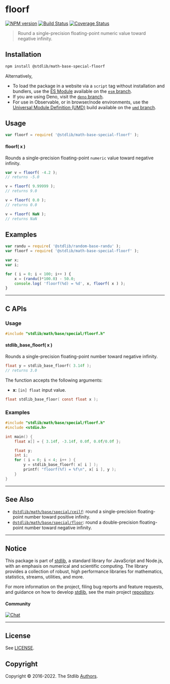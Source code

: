 <!--

@license Apache-2.0

Copyright (c) 2020 The Stdlib Authors.

Licensed under the Apache License, Version 2.0 (the "License");
you may not use this file except in compliance with the License.
You may obtain a copy of the License at

   http://www.apache.org/licenses/LICENSE-2.0

Unless required by applicable law or agreed to in writing, software
distributed under the License is distributed on an "AS IS" BASIS,
WITHOUT WARRANTIES OR CONDITIONS OF ANY KIND, either express or implied.
See the License for the specific language governing permissions and
limitations under the License.

-->

# floorf

[![NPM version][npm-image]][npm-url] [![Build Status][test-image]][test-url] [![Coverage Status][coverage-image]][coverage-url] <!-- [![dependencies][dependencies-image]][dependencies-url] -->

> Round a single-precision floating-point numeric value toward negative infinity.

<section class="installation">

## Installation

```bash
npm install @stdlib/math-base-special-floorf
```

Alternatively,

-   To load the package in a website via a `script` tag without installation and bundlers, use the [ES Module][es-module] available on the [`esm` branch][esm-url].
-   If you are using Deno, visit the [`deno` branch][deno-url].
-   For use in Observable, or in browser/node environments, use the [Universal Module Definition (UMD)][umd] build available on the [`umd` branch][umd-url].

</section>

<section class="usage">

## Usage

```javascript
var floorf = require( '@stdlib/math-base-special-floorf' );
```

#### floorf( x )

Rounds a single-precision floating-point `numeric` value toward negative infinity.

```javascript
var v = floorf( -4.2 );
// returns -5.0

v = floorf( 9.99999 );
// returns 9.0

v = floorf( 0.0 );
// returns 0.0

v = floorf( NaN );
// returns NaN
```

</section>

<!-- /.usage -->

<section class="examples">

## Examples

<!-- eslint no-undef: "error" -->

```javascript
var randu = require( '@stdlib/random-base-randu' );
var floorf = require( '@stdlib/math-base-special-floorf' );

var x;
var i;

for ( i = 0; i < 100; i++ ) {
    x = (randu()*100.0) - 50.0;
    console.log( 'floorf(%d) = %d', x, floorf( x ) );
}
```

</section>

<!-- /.examples -->

<!-- C interface documentation. -->

* * *

<section class="c">

## C APIs

<!-- Section to include introductory text. Make sure to keep an empty line after the intro `section` element and another before the `/section` close. -->

<section class="intro">

</section>

<!-- /.intro -->

<!-- C usage documentation. -->

<section class="usage">

### Usage

```c
#include "stdlib/math/base/special/floorf.h"
```

#### stdlib_base_floorf( x )

Rounds a single-precision floating-point number toward negative infinity.

```c
float y = stdlib_base_floorf( 3.14f );
// returns 3.0
```

The function accepts the following arguments:

-   **x**: `[in] float` input value.

```c
float stdlib_base_floor( const float x );
```

</section>

<!-- /.usage -->

<!-- C API usage notes. Make sure to keep an empty line after the `section` element and another before the `/section` close. -->

<section class="notes">

</section>

<!-- /.notes -->

<!-- C API usage examples. -->

<section class="examples">

### Examples

```c
#include "stdlib/math/base/special/floorf.h"
#include <stdio.h>

int main() {
    float x[] = { 3.14f, -3.14f, 0.0f, 0.0f/0.0f };

    float y;
    int i;
    for ( i = 0; i < 4; i++ ) {
        y = stdlib_base_floorf( x[ i ] );
        printf( "floorf(%f) = %f\n", x[ i ], y );
    }
}
```

</section>

<!-- /.examples -->

</section>

<!-- /.c -->

<!-- Section for related `stdlib` packages. Do not manually edit this section, as it is automatically populated. -->

<section class="related">

* * *

## See Also

-   <span class="package-name">[`@stdlib/math/base/special/ceilf`][@stdlib/math/base/special/ceilf]</span><span class="delimiter">: </span><span class="description">round a single-precision floating-point number toward positive infinity.</span>
-   <span class="package-name">[`@stdlib/math/base/special/floor`][@stdlib/math/base/special/floor]</span><span class="delimiter">: </span><span class="description">round a double-precision floating-point number toward negative infinity.</span>

</section>

<!-- /.related -->

<!-- Section for all links. Make sure to keep an empty line after the `section` element and another before the `/section` close. -->


<section class="main-repo" >

* * *

## Notice

This package is part of [stdlib][stdlib], a standard library for JavaScript and Node.js, with an emphasis on numerical and scientific computing. The library provides a collection of robust, high performance libraries for mathematics, statistics, streams, utilities, and more.

For more information on the project, filing bug reports and feature requests, and guidance on how to develop [stdlib][stdlib], see the main project [repository][stdlib].

#### Community

[![Chat][chat-image]][chat-url]

---

## License

See [LICENSE][stdlib-license].


## Copyright

Copyright &copy; 2016-2022. The Stdlib [Authors][stdlib-authors].

</section>

<!-- /.stdlib -->

<!-- Section for all links. Make sure to keep an empty line after the `section` element and another before the `/section` close. -->

<section class="links">

[npm-image]: http://img.shields.io/npm/v/@stdlib/math-base-special-floorf.svg
[npm-url]: https://npmjs.org/package/@stdlib/math-base-special-floorf

[test-image]: https://github.com/stdlib-js/math-base-special-floorf/actions/workflows/test.yml/badge.svg?branch=main
[test-url]: https://github.com/stdlib-js/math-base-special-floorf/actions/workflows/test.yml?query=branch:main

[coverage-image]: https://img.shields.io/codecov/c/github/stdlib-js/math-base-special-floorf/main.svg
[coverage-url]: https://codecov.io/github/stdlib-js/math-base-special-floorf?branch=main

<!--

[dependencies-image]: https://img.shields.io/david/stdlib-js/math-base-special-floorf.svg
[dependencies-url]: https://david-dm.org/stdlib-js/math-base-special-floorf/main

-->

[umd]: https://github.com/umdjs/umd
[es-module]: https://developer.mozilla.org/en-US/docs/Web/JavaScript/Guide/Modules

[deno-url]: https://github.com/stdlib-js/math-base-special-floorf/tree/deno
[umd-url]: https://github.com/stdlib-js/math-base-special-floorf/tree/umd
[esm-url]: https://github.com/stdlib-js/math-base-special-floorf/tree/esm

[chat-image]: https://img.shields.io/gitter/room/stdlib-js/stdlib.svg
[chat-url]: https://gitter.im/stdlib-js/stdlib/

[stdlib]: https://github.com/stdlib-js/stdlib

[stdlib-authors]: https://github.com/stdlib-js/stdlib/graphs/contributors

[stdlib-license]: https://raw.githubusercontent.com/stdlib-js/math-base-special-floorf/main/LICENSE

<!-- <related-links> -->

[@stdlib/math/base/special/ceilf]: https://github.com/stdlib-js/math-base-special-ceilf

[@stdlib/math/base/special/floor]: https://github.com/stdlib-js/math-base-special-floor

<!-- </related-links> -->

</section>

<!-- /.links -->
